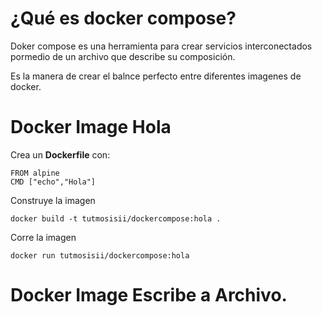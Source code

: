 # ¿Qué es docker compose?

Doker compose es una herramienta para crear servicios interconectados pormedio de un archivo que describe su composición.

Es la manera de crear el balnce perfecto entre diferentes imagenes de docker.

# Docker Image Hola

Crea un **Dockerfile** con:
```
FROM alpine
CMD ["echo","Hola"]
``` 

Construye la imagen

```
docker build -t tutmosisii/dockercompose:hola .
```

Corre la imagen

```
docker run tutmosisii/dockercompose:hola
```

# Docker Image Escribe a Archivo.
